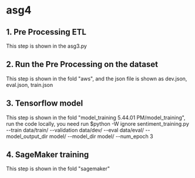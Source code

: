 # asg4
## 1. Pre Processing ETL
This step is shown in the asg3.py

## 2. Run the Pre Processing on the dataset
This step is shown in the fold "aws", and the json file is shown as dev.json, eval.json, train.json

## 3. Tensorflow model
This step is shown in the fold "model_training 5.44.01 PM/model_training", run the code locally, you need run $python -W ignore sentiment_training.py --train data/train/ --validation data/dev/ --eval data/eval/ --model_output_dir model/ --model_dir model/ --num_epoch 3

## 4. SageMaker training
This step is shown in the fold "sagemaker"
